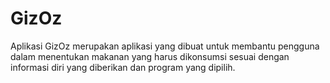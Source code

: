 # GizOz
Aplikasi GizOz merupakan aplikasi yang dibuat untuk membantu pengguna dalam menentukan makanan yang harus dikonsumsi sesuai dengan informasi diri yang diberikan dan program yang dipilih.
